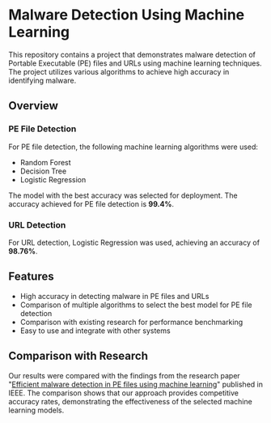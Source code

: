 # Malware Detection Using Machine Learning

This repository contains a project that demonstrates malware detection of Portable Executable (PE) files and URLs using machine learning techniques. The project utilizes various algorithms to achieve high accuracy in identifying malware.

## Overview

### PE File Detection

For PE file detection, the following machine learning algorithms were used:

- Random Forest
- Decision Tree
- Logistic Regression

The model with the best accuracy was selected for deployment. The accuracy achieved for PE file detection is **99.4%**.

### URL Detection

For URL detection, Logistic Regression was used, achieving an accuracy of **98.76%**.

## Features

- High accuracy in detecting malware in PE files and URLs
- Comparison of multiple algorithms to select the best model for PE file detection
- Comparison with existing research for performance benchmarking
- Easy to use and integrate with other systems

## Comparison with Research

Our results were compared with the findings from the research paper "[Efficient malware detection in PE files using machine learning](https://ieeexplore.ieee.org/stamp/stamp.jsp?tp=&arnumber=9117547)" published in IEEE. The comparison shows that our approach provides competitive accuracy rates, demonstrating the effectiveness of the selected machine learning models.
